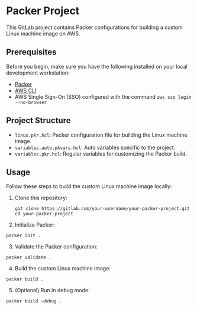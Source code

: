 # Packer Project

This GitLab project contains Packer configurations for building a custom Linux machine image on AWS.

## Prerequisites

Before you begin, make sure you have the following installed on your local development workstation:

- [Packer](https://www.packer.io/downloads)
- [AWS CLI](https://aws.amazon.com/cli/)
- AWS Single Sign-On (SSO) configured with the command `aws sso login --no-browser`

## Project Structure

- `linux.pkr.hcl`: Packer configuration file for building the Linux machine image.
- `variables.auto.pkvars.hcl`: Auto variables specific to the project.
- `variables.pkr.hcl`: Regular variables for customizing the Packer build.

## Usage

Follow these steps to build the custom Linux machine image locally:

1. Clone this repository:

   ```
   git clone https://gitlab.com/your-username/your-packer-project.git
   cd your-packer-project
   ```
2. Initialize Packer:
```
packer init .
```
3. Validate the Packer configuration:
```
packer validate .
```
4. Build the custom Linux machine image:
```
packer build .
```
5. (Optional) Run in debug mode:
```
packer build -debug .
```

